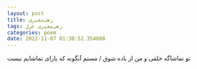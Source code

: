 ```yaml
---
layout: post
title: رهی‌معیری
tags: رهی‌معیری غزل
categories: poem
date: 2022-11-07 01:30:52.354088
---
```


تو تماشاگه خلقی و من از باده شوق / مستم آنگونه که یارای تماشایم نیست